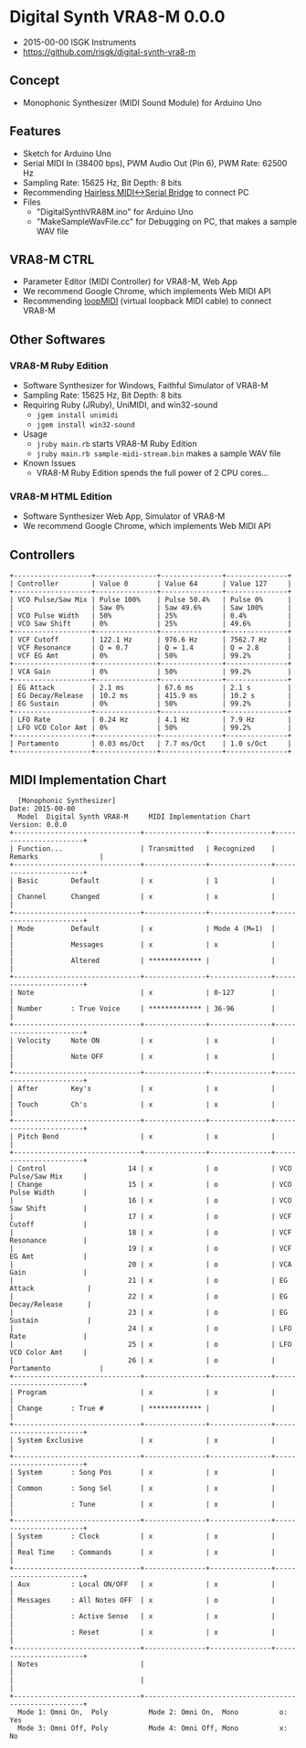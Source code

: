 # Digital Synth VRA8-M 0.0.0

- 2015-00-00 ISGK Instruments
- <https://github.com/risgk/digital-synth-vra8-m>

## Concept

- Monophonic Synthesizer (MIDI Sound Module) for Arduino Uno

## Features

- Sketch for Arduino Uno
- Serial MIDI In (38400 bps), PWM Audio Out (Pin 6), PWM Rate: 62500 Hz
- Sampling Rate: 15625 Hz, Bit Depth: 8 bits
- Recommending [Hairless MIDI<->Serial Bridge](http://projectgus.github.io/hairless-midiserial/) to connect PC
- Files
    - "DigitalSynthVRA8M.ino" for Arduino Uno
    - "MakeSampleWavFile.cc" for Debugging on PC, that makes a sample WAV file

## VRA8-M CTRL

- Parameter Editor (MIDI Controller) for VRA8-M, Web App
- We recommend Google Chrome, which implements Web MIDI API
- Recommending [loopMIDI](http://www.tobias-erichsen.de/software/loopmidi.html) (virtual loopback MIDI cable) to connect VRA8-M

## Other Softwares

### VRA8-M Ruby Edition

- Software Synthesizer for Windows, Faithful Simulator of VRA8-M
- Sampling Rate: 15625 Hz, Bit Depth: 8 bits
- Requiring Ruby (JRuby), UniMIDI, and win32-sound
    - `jgem install unimidi`
    - `jgem install win32-sound`
- Usage
    - `jruby main.rb` starts VRA8-M Ruby Edition
    - `jruby main.rb sample-midi-stream.bin` makes a sample WAV file
- Known Issues
    - VRA8-M Ruby Edition spends the full power of 2 CPU cores...

### VRA8-M HTML Edition

- Software Synthesizer Web App, Simulator of VRA8-M
- We recommend Google Chrome, which implements Web MIDI API

## Controllers

    +-------------------+---------------+---------------+---------------+
    | Controller        | Value 0       | Value 64      | Value 127     |
    +-------------------+---------------+---------------+---------------+
    | VCO Pulse/Saw Mix | Pulse 100%    | Pulse 50.4%   | Pulse 0%      |
    |                   | Saw 0%        | Saw 49.6%     | Saw 100%      |
    | VCO Pulse Width   | 50%           | 25%           | 0.4%          |
    | VCO Saw Shift     | 0%            | 25%           | 49.6%         |
    +-------------------+---------------+---------------+---------------+
    | VCF Cutoff        | 122.1 Hz      | 976.6 Hz      | 7562.7 Hz     |
    | VCF Resonance     | Q = 0.7       | Q = 1.4       | Q = 2.8       |
    | VCF EG Amt        | 0%            | 50%           | 99.2%         |
    +-------------------+---------------+---------------+---------------+
    | VCA Gain          | 0%            | 50%           | 99.2%         |
    +-------------------+---------------+---------------+---------------+
    | EG Attack         | 2.1 ms        | 67.6 ms       | 2.1 s         |
    | EG Decay/Release  | 10.2 ms       | 415.9 ms      | 10.2 s        |
    | EG Sustain        | 0%            | 50%           | 99.2%         |
    +-------------------+---------------+---------------+---------------+
    | LFO Rate          | 0.24 Hz       | 4.1 Hz        | 7.9 Hz        |
    | LFO VCO Color Amt | 0%            | 50%           | 99.2%         |
    +-------------------+---------------+---------------+---------------+
    | Portamento        | 0.03 ms/Oct   | 7.7 ms/Oct    | 1.0 s/Oct     |
    +-------------------+---------------+---------------+---------------+

## MIDI Implementation Chart

      [Monophonic Synthesizer]                                        Date: 2015-00-00       
      Model  Digital Synth VRA8-M     MIDI Implementation Chart       Version: 0.0.0         
    +-------------------------------+---------------+---------------+-----------------------+
    | Function...                   | Transmitted   | Recognized    | Remarks               |
    +-------------------------------+---------------+---------------+-----------------------+
    | Basic        Default          | x             | 1             |                       |
    | Channel      Changed          | x             | x             |                       |
    +-------------------------------+---------------+---------------+-----------------------+
    | Mode         Default          | x             | Mode 4 (M=1)  |                       |
    |              Messages         | x             | x             |                       |
    |              Altered          | ************* |               |                       |
    +-------------------------------+---------------+---------------+-----------------------+
    | Note                          | x             | 0-127         |                       |
    | Number       : True Voice     | ************* | 36-96         |                       |
    +-------------------------------+---------------+---------------+-----------------------+
    | Velocity     Note ON          | x             | x             |                       |
    |              Note OFF         | x             | x             |                       |
    +-------------------------------+---------------+---------------+-----------------------+
    | After        Key's            | x             | x             |                       |
    | Touch        Ch's             | x             | x             |                       |
    +-------------------------------+---------------+---------------+-----------------------+
    | Pitch Bend                    | x             | x             |                       |
    +-------------------------------+---------------+---------------+-----------------------+
    | Control                    14 | x             | o             | VCO Pulse/Saw Mix     |
    | Change                     15 | x             | o             | VCO Pulse Width       |
    |                            16 | x             | o             | VCO Saw Shift         |
    |                            17 | x             | o             | VCF Cutoff            |
    |                            18 | x             | o             | VCF Resonance         |
    |                            19 | x             | o             | VCF EG Amt            |
    |                            20 | x             | o             | VCA Gain              |
    |                            21 | x             | o             | EG Attack             |
    |                            22 | x             | o             | EG Decay/Release      |
    |                            23 | x             | o             | EG Sustain            |
    |                            24 | x             | o             | LFO Rate              |
    |                            25 | x             | o             | LFO VCO Color Amt     |
    |                            26 | x             | o             | Portamento            |
    +-------------------------------+---------------+---------------+-----------------------+
    | Program                       | x             | x             |                       |
    | Change       : True #         | ************* |               |                       |
    +-------------------------------+---------------+---------------+-----------------------+
    | System Exclusive              | x             | x             |                       |
    +-------------------------------+---------------+---------------+-----------------------+
    | System       : Song Pos       | x             | x             |                       |
    | Common       : Song Sel       | x             | x             |                       |
    |              : Tune           | x             | x             |                       |
    +-------------------------------+---------------+---------------+-----------------------+
    | System       : Clock          | x             | x             |                       |
    | Real Time    : Commands       | x             | x             |                       |
    +-------------------------------+---------------+---------------+-----------------------+
    | Aux          : Local ON/OFF   | x             | x             |                       |
    | Messages     : All Notes OFF  | x             | o             |                       |
    |              : Active Sense   | x             | x             |                       |
    |              : Reset          | x             | x             |                       |
    +-------------------------------+---------------+---------------+-----------------------+
    | Notes                         |                                                       |
    |                               |                                                       |
    +-------------------------------+-------------------------------------------------------+
      Mode 1: Omni On,  Poly          Mode 2: Omni On,  Mono          o: Yes                 
      Mode 3: Omni Off, Poly          Mode 4: Omni Off, Mono          x: No                  
